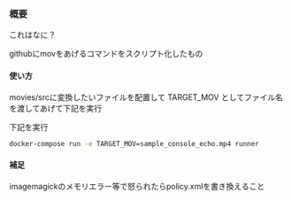 ### 概要

これはなに？

githubにmovをあげるコマンドをスクリプト化したもの


#### 使い方
movies/srcに変換したいファイルを配置して TARGET_MOV としてファイル名を渡してあげて下記を実行

下記を実行
```bash 
docker-compose run -e TARGET_MOV=sample_console_echo.mp4 runner
```

#### 補足
imagemagickのメモリエラー等で怒られたらpolicy.xmlを書き換えること